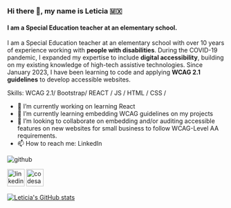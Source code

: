 ### Hi there 👋, my name is Leticia 🇲🇽
#### I am a **Special Education teacher** at an elementary school.


I am a Special Education teacher at an elementary school with over 10 years of experience working with **people with disabilities**. During the COVID-19 pandemic, I expanded my expertise to include **digital accessibility**, building on my existing knowledge of high-tech assistive technologies. Since January 2023, I have been learning to code and applying **WCAG 2.1 guidelines** to develop accessible websites.

Skills: WCAG 2.1/ Bootstrap/ REACT / JS / HTML / CSS /

- 🔭 I’m currently working on learning React 
- 🌱 I’m currently learning embedding WCAG guidelines on my projects 
- 👯 I’m looking to collaborate on embedding and/or auditing accessible features on new websites for small business to follow WCAG-Level AA requirements.  
- 📫 How to reach me: LinkedIn 


![github](/images/icon.png)

[<img src='https://cdn.jsdelivr.net/npm/simple-icons@3.0.1/icons/linkedin.svg' alt='linkedin' height='40'>](https://www.linkedin.com/in/leticia-gomez/)  [<img src='https://cdn.jsdelivr.net/npm/simple-icons@3.0.1/icons/codesandbox.svg' alt='codesandbox' height='40'>](https://codesandbox.io/u/lggomex18)  

[![Leticia's GitHub stats](https://github-readme-stats.vercel.app/api?username=lggomez18)](https://github.com/lggomez18/github-readme-stats)

<!---
lggomez18/lggomez18 is a ✨ special ✨ repository because its `README.md` (this file) appears on your GitHub profile.
You can click the Preview link to take a look at your changes.
--->
